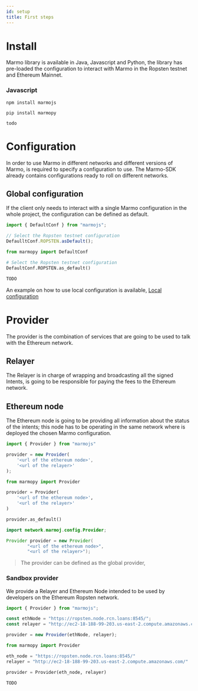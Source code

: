 ```yaml
---
id: setup
title: First steps
---
```


# Install

Marmo library is available in Java, Javascript and Python, the library has pre-loaded the configuration to interact with Marmo in the Ropsten testnet and Ethereum Mainnet.

### Javascript

<!--DOCUSAURUS_CODE_TABS-->
<!--JavaScript-->
```shell
npm install marmojs
```
<!--Python-->
```shell
pip install marmopy
```
<!--Java-->
```shell
todo
```
<!--END_DOCUSAURUS_CODE_TABS-->

# Configuration

In order to use Marmo in different networks and different versions of Marmo, is required to specify a configuration to use. The Marmo-SDK already contains configurations ready to roll on different networks.

## Global configuration

If the client only needs to interact with a single Marmo configuration in the whole project, the configuration can be defined as default.

<!--DOCUSAURUS_CODE_TABS-->
<!--JavaScript-->
```js
import { DefaultConf } from "marmojs";

// Select the Ropsten testnet configuration
DefaulltConf.ROPSTEN.asDefault();
```
<!--Python-->
```python
from marmopy import DefaultConf

# Select the Ropsten testnet configuration
DefaultConf.ROPSTEN.as_default()
```
<!--Java-->
```java
TODO
```
<!--END_DOCUSAURUS_CODE_TABS-->

An example on how to use local configuration is available, [Local configuration](wallet#using-a-custom-configuration)

# Provider

The provider is the combination of services that are going to be used to talk with the Ethereum network.

## Relayer

The Relayer is in charge of wrapping and broadcasting all the signed Intents, is going to be responsible for paying the fees to the Ethereum network.

## Ethereum node

The Ethereum node is going to be providing all information about the status of the intents; this node has to be operating in the same network where is deployed the chosen Marmo configuration.


<!--DOCUSAURUS_CODE_TABS-->
<!--JavaScript-->
```js
import { Provider } from "marmojs"

provider = new Provider(
    '<url of the ethereum node>',
    '<url of the relayer>'
);
```
<!--Python-->
```python
from marmopy import Provider

provider = Provider(
    '<url of the ethereum node>',
    '<url of the relayer>'
)

provider.as_default()
```
<!--Java-->
```java
import network.marmoj.config.Provider;

Provider provider = new Provider(
        "<url of the ethereum node>", 
        "<url of the relayer>");
```
<!--END_DOCUSAURUS_CODE_TABS-->
> The provider can be defined as the global provider, 

### Sandbox provider

We provide a Relayer and Ethereum Node intended to be used by developers on the Ethereum Ropsten network.

<!--DOCUSAURUS_CODE_TABS-->
<!--JavaScript-->
```js
import { Provider } from "marmojs";

const ethNode = "https://ropsten.node.rcn.loans:8545/";
const relayer = "http://ec2-18-188-99-203.us-east-2.compute.amazonaws.com/";

provider = new Provider(ethNode, relayer);
```
<!--Python-->
```python
from marmopy import Provider

eth_node = "https://ropsten.node.rcn.loans:8545/"
relayer = "http://ec2-18-188-99-203.us-east-2.compute.amazonaws.com/"

provider = Provider(eth_node, relayer)
```
<!--Java-->
```java
TODO
```
<!--END_DOCUSAURUS_CODE_TABS-->
